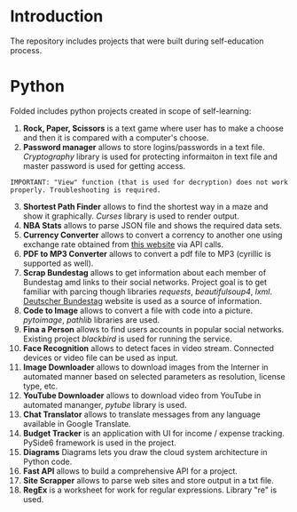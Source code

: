# Introduction

The repository includes projects that were built during self-education process.

# Python

Folded includes python projects created in scope of self-learning:
1. **Rock, Paper, Scissors** is a text game where user has to make a choose and then it is compared with a computer's choose.
2. **Password manager** allows to store logins/passwords in a text file. *Cryptography* library is used for protecting informaiton in text file and master password is used for getting access.

`IMPORTANT: "View" function (that is used for decryption) does not work properly. Troubleshooting is required.`

3. **Shortest Path Finder** allows to find the shortest way in a maze and show it graphically. *Curses* library is used to render output. 
4. **NBA Stats** allows to parse JSON file and shows the required data sets.
5. **Currency Converter** allows to convert a corrency to another one using exchange rate obtained from [this website](free.currencyconverterapi.com) via API calls.
6. **PDF to MP3 Converter** allows to convert a pdf file to MP3 (cyrillic is supported as well).
7. **Scrap Bundestag** allows to get information about each member of Bundestag amd links to their social networks. Project goal is to get familiar with parcing though libraries *requests*, *beautifulsoup4*, *lxml*. [Deutscher Bundestag](https://www.bundestag.de/en/members) website is used as a source of information.
8. **Code to Image** allows to convert a file with code into a picture. *pytoimage*, *pathlib* libraries are used.
9. **Fina a Person** allows to find users accounts in popular social networks. Existing project *blackbird* is used for running the service.
10. **Face Recognition** allows to detect faces in video stream. Connected devices or video file can be used as input.
11. **Image Downloader** allows to download images from the Interner in automated manner based on selected parameters as resolution, license type, etc.
12. **YouTube Downloader** allows to download video from YouTube in automated mananger, *pytube* library is used.
13. **Chat Translator** allows to translate messages from any language available in Google Translate.
14. **Budget Tracker** is an application with UI for income / expense tracking. PySide6 framework is used in the project.
15. **Diagrams** Diagrams lets you draw the cloud system architecture in Python code.
16. **Fast API** allows to build a comprehensive API for a project.
17. **Site Scrapper** allows to parse web sites and store output in a txt file.
18. **RegEx** is a worksheet for work for regular expressions. Library "re" is used.